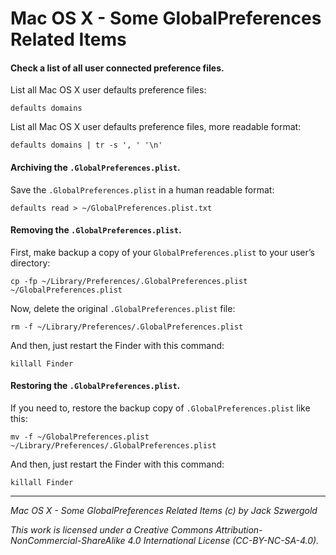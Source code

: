 # Mac OS X - Some GlobalPreferences Related Items

#### Check a list of all user connected preference files.

List all Mac OS X user defaults preference files:

    defaults domains

List all Mac OS X user defaults preference files, more readable format:

    defaults domains | tr -s ', ' '\n'

#### Archiving the `.GlobalPreferences.plist`.

Save the `.GlobalPreferences.plist` in a human readable format:

	defaults read > ~/GlobalPreferences.plist.txt
	
#### Removing the `.GlobalPreferences.plist`.

First, make backup a copy of your `GlobalPreferences.plist` to your user’s directory:

	cp -fp ~/Library/Preferences/.GlobalPreferences.plist ~/GlobalPreferences.plist
	
Now, delete the original `.GlobalPreferences.plist` file:

    rm -f ~/Library/Preferences/.GlobalPreferences.plist

And then, just restart the Finder with this command:

    killall Finder

#### Restoring the `.GlobalPreferences.plist`.

If you need to, restore the backup copy of `.GlobalPreferences.plist` like this:

    mv -f ~/GlobalPreferences.plist ~/Library/Preferences/.GlobalPreferences.plist

And then, just restart the Finder with this command:

    killall Finder

***

*Mac OS X - Some GlobalPreferences Related Items (c) by Jack Szwergold*

*This work is licensed under a Creative Commons Attribution-NonCommercial-ShareAlike 4.0 International License (CC-BY-NC-SA-4.0).*